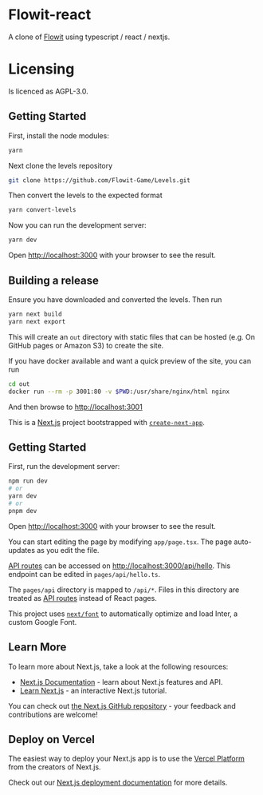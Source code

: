 # Flowit-react
A clone of [Flowit](https://github.com/Flowit-Game/Flowit) using typescript / react / nextjs.

# Licensing
Is licenced as AGPL-3.0.

## Getting Started
First, install the node modules:
```bash
yarn
```

Next clone the levels repository
```bash
git clone https://github.com/Flowit-Game/Levels.git
```

Then convert the levels to the expected format
```bash
yarn convert-levels
```

Now you can run the development server:
```bash
yarn dev
```

Open [http://localhost:3000](http://localhost:3000) with your browser to see the result.

## Building a release
Ensure you have downloaded and converted the levels. Then run 
```bash
yarn next build
yarn next export
```

This will create an `out` directory with static files that can be hosted (e.g. On GitHub pages or Amazon S3) to create the site.

If you have docker available and want a quick preview of the site, you can run
```bash
cd out
docker run --rm -p 3001:80 -v $PWD:/usr/share/nginx/html nginx
```
And then browse to [http://localhost:3001](http://localhost:3001)


This is a [Next.js](https://nextjs.org/) project bootstrapped with [`create-next-app`](https://github.com/vercel/next.js/tree/canary/packages/create-next-app).

## Getting Started

First, run the development server:

```bash
npm run dev
# or
yarn dev
# or
pnpm dev
```

Open [http://localhost:3000](http://localhost:3000) with your browser to see the result.

You can start editing the page by modifying `app/page.tsx`. The page auto-updates as you edit the file.

[API routes](https://nextjs.org/docs/api-routes/introduction) can be accessed on [http://localhost:3000/api/hello](http://localhost:3000/api/hello). This endpoint can be edited in `pages/api/hello.ts`.

The `pages/api` directory is mapped to `/api/*`. Files in this directory are treated as [API routes](https://nextjs.org/docs/api-routes/introduction) instead of React pages.

This project uses [`next/font`](https://nextjs.org/docs/basic-features/font-optimization) to automatically optimize and load Inter, a custom Google Font.

## Learn More

To learn more about Next.js, take a look at the following resources:

- [Next.js Documentation](https://nextjs.org/docs) - learn about Next.js features and API.
- [Learn Next.js](https://nextjs.org/learn) - an interactive Next.js tutorial.

You can check out [the Next.js GitHub repository](https://github.com/vercel/next.js/) - your feedback and contributions are welcome!

## Deploy on Vercel

The easiest way to deploy your Next.js app is to use the [Vercel Platform](https://vercel.com/new?utm_medium=default-template&filter=next.js&utm_source=create-next-app&utm_campaign=create-next-app-readme) from the creators of Next.js.

Check out our [Next.js deployment documentation](https://nextjs.org/docs/deployment) for more details.
